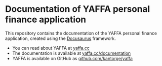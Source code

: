 # Documentation of YAFFA personal finance application

This repository contains the documentation of the YAFFA personal finance application, created using the [Docusaurus](https://docusaurus.io) framework.

* You can read about YAFFA at [yaffa.cc](https://www.yaffa.cc)
* The documentation is available at [yaffa.cc/documentation](https://www.yaffa.cc/documentation)
* YAFFA is available on GitHub as [github.com/kantorge/yaffa](https://github.com/kantorge/yaffa)